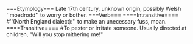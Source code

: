 ===Etymology===
Late 17th century, unknown origin, possibly Welsh ''moedrodd'' to worry or bother.
===Verb===
====Intransitive====
#''(North England dialect):'' to make an unecessary fuss, moan. 
====Transitive====
#To pester or irritate someone.  Usually directed at children, "Will you stop mithering me!"